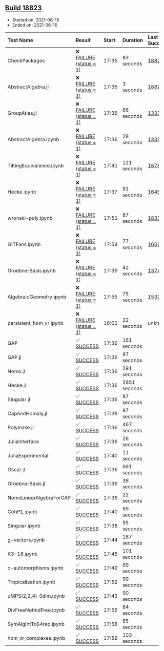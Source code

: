 ## [Build 18823](https://oscarci.mathematik.uni-kl.de/job/oscar/18823/)

* Started on: 2021-06-16
* Ended on: 2021-06-16

| Test Name    | Result | Start | Duration | Last Success | First Failure |
|:-------------|:-------|:------|:---------|:-------------|:--------------|
| CheckPackages | ❌ [FAILURE (status = 1)](https://oscarci.mathematik.uni-kl.de/job/oscar/18823/artifact/logs/build-18823/CheckPackages.log) | 17:35 | 83 seconds | [18822](https://oscarci.mathematik.uni-kl.de/job/oscar/18822/) | [18823](https://oscarci.mathematik.uni-kl.de/job/oscar/18823/) |
| AbstractAlgebra.jl | ❌ [FAILURE (status = 1)](https://oscarci.mathematik.uni-kl.de/job/oscar/18823/artifact/logs/build-18823/AbstractAlgebra.jl.log) | 17:36 | 3 seconds | [18822](https://oscarci.mathematik.uni-kl.de/job/oscar/18822/) | [18823](https://oscarci.mathematik.uni-kl.de/job/oscar/18823/) |
| GroupAtlas.jl | ❌ [FAILURE (status = 1)](https://oscarci.mathematik.uni-kl.de/job/oscar/18823/artifact/logs/build-18823/GroupAtlas.jl.log) | 17:36 | 66 seconds | [13311](https://oscarci.mathematik.uni-kl.de/job/oscar/13311/) | [13312](https://oscarci.mathematik.uni-kl.de/job/oscar/13312/) |
| AbstractAlgebra.ipynb | ❌ [FAILURE (status = 1)](https://oscarci.mathematik.uni-kl.de/job/oscar/18823/artifact/logs/build-18823/AbstractAlgebra.ipynb.log) | 17:36 | 28 seconds | [13355](https://oscarci.mathematik.uni-kl.de/job/oscar/13355/) | [13356](https://oscarci.mathematik.uni-kl.de/job/oscar/13356/) |
| TiltingEquivalence.ipynb | ❌ [FAILURE (status = 1)](https://oscarci.mathematik.uni-kl.de/job/oscar/18823/artifact/logs/build-18823/TiltingEquivalence.ipynb.log) | 17:41 | 121 seconds | [18789](https://oscarci.mathematik.uni-kl.de/job/oscar/18789/) | [18790](https://oscarci.mathematik.uni-kl.de/job/oscar/18790/) |
| Hecke.ipynb | ❌ [FAILURE (status = 1)](https://oscarci.mathematik.uni-kl.de/job/oscar/18823/artifact/logs/build-18823/Hecke.ipynb.log) | 17:37 | 91 seconds | [16463](https://oscarci.mathematik.uni-kl.de/job/oscar/16463/) | [16464](https://oscarci.mathematik.uni-kl.de/job/oscar/16464/) |
| wronski-poly.ipynb | ❌ [FAILURE (status = 1)](https://oscarci.mathematik.uni-kl.de/job/oscar/18823/artifact/logs/build-18823/wronski-poly.ipynb.log) | 17:51 | 87 seconds | [18314](https://oscarci.mathematik.uni-kl.de/job/oscar/18314/) | [18315](https://oscarci.mathematik.uni-kl.de/job/oscar/18315/) |
| GITFans.ipynb | ❌ [FAILURE (status = 1)](https://oscarci.mathematik.uni-kl.de/job/oscar/18823/artifact/logs/build-18823/GITFans.ipynb.log) | 17:54 | 77 seconds | [16068](https://oscarci.mathematik.uni-kl.de/job/oscar/16068/) | [16069](https://oscarci.mathematik.uni-kl.de/job/oscar/16069/) |
| GroebnerBasis.ipynb | ❌ [FAILURE (status = 1)](https://oscarci.mathematik.uni-kl.de/job/oscar/18823/artifact/logs/build-18823/GroebnerBasis.ipynb.log) | 17:39 | 42 seconds | [13748](https://oscarci.mathematik.uni-kl.de/job/oscar/13748/) | [13749](https://oscarci.mathematik.uni-kl.de/job/oscar/13749/) |
| AlgebraicGeometry.ipynb | ❌ [FAILURE (status = 1)](https://oscarci.mathematik.uni-kl.de/job/oscar/18823/artifact/logs/build-18823/AlgebraicGeometry.ipynb.log) | 17:55 | 75 seconds | [15322](https://oscarci.mathematik.uni-kl.de/job/oscar/15322/) | [15323](https://oscarci.mathematik.uni-kl.de/job/oscar/15323/) |
| persistent_hom_vr.ipynb | ❌ [FAILURE (status = 1)](https://oscarci.mathematik.uni-kl.de/job/oscar/18823/artifact/logs/build-18823/persistent_hom_vr.ipynb.log) | 18:01 | 22 seconds | unknown | unknown |
| GAP | ✅ [SUCCESS](https://oscarci.mathematik.uni-kl.de/job/oscar/18823/artifact/logs/build-18823/GAP.log) | 17:36 | 161 seconds |  |  |
| GAP.jl | ✅ [SUCCESS](https://oscarci.mathematik.uni-kl.de/job/oscar/18823/artifact/logs/build-18823/GAP.jl.log) | 17:36 | 87 seconds |  |  |
| Nemo.jl | ✅ [SUCCESS](https://oscarci.mathematik.uni-kl.de/job/oscar/18823/artifact/logs/build-18823/Nemo.jl.log) | 17:36 | 291 seconds |  |  |
| Hecke.jl | ✅ [SUCCESS](https://oscarci.mathematik.uni-kl.de/job/oscar/18823/artifact/logs/build-18823/Hecke.jl.log) | 17:36 | 2851 seconds |  |  |
| Singular.jl | ✅ [SUCCESS](https://oscarci.mathematik.uni-kl.de/job/oscar/18823/artifact/logs/build-18823/Singular.jl.log) | 17:36 | 87 seconds |  |  |
| CapAndHomalg.jl | ✅ [SUCCESS](https://oscarci.mathematik.uni-kl.de/job/oscar/18823/artifact/logs/build-18823/CapAndHomalg.jl.log) | 17:38 | 87 seconds |  |  |
| Polymake.jl | ✅ [SUCCESS](https://oscarci.mathematik.uni-kl.de/job/oscar/18823/artifact/logs/build-18823/Polymake.jl.log) | 17:36 | 467 seconds |  |  |
| JuliaInterface | ✅ [SUCCESS](https://oscarci.mathematik.uni-kl.de/job/oscar/18823/artifact/logs/build-18823/JuliaInterface.log) | 17:39 | 26 seconds |  |  |
| JuliaExperimental | ✅ [SUCCESS](https://oscarci.mathematik.uni-kl.de/job/oscar/18823/artifact/logs/build-18823/JuliaExperimental.log) | 17:40 | 11 seconds |  |  |
| Oscar.jl | ✅ [SUCCESS](https://oscarci.mathematik.uni-kl.de/job/oscar/18823/artifact/logs/build-18823/Oscar.jl.log) | 17:36 | 691 seconds |  |  |
| GroebnerBasis.jl | ✅ [SUCCESS](https://oscarci.mathematik.uni-kl.de/job/oscar/18823/artifact/logs/build-18823/GroebnerBasis.jl.log) | 17:36 | 38 seconds |  |  |
| NemoLinearAlgebraForCAP | ✅ [SUCCESS](https://oscarci.mathematik.uni-kl.de/job/oscar/18823/artifact/logs/build-18823/NemoLinearAlgebraForCAP.log) | 17:36 | 22 seconds |  |  |
| CohP1.ipynb | ✅ [SUCCESS](https://oscarci.mathematik.uni-kl.de/job/oscar/18823/artifact/logs/build-18823/CohP1.ipynb.log) | 17:40 | 69 seconds |  |  |
| Singular.ipynb | ✅ [SUCCESS](https://oscarci.mathematik.uni-kl.de/job/oscar/18823/artifact/logs/build-18823/Singular.ipynb.log) | 17:38 | 55 seconds |  |  |
| g-vectors.ipynb | ✅ [SUCCESS](https://oscarci.mathematik.uni-kl.de/job/oscar/18823/artifact/logs/build-18823/g-vectors.ipynb.log) | 17:44 | 187 seconds |  |  |
| K3-16.ipynb | ✅ [SUCCESS](https://oscarci.mathematik.uni-kl.de/job/oscar/18823/artifact/logs/build-18823/K3-16.ipynb.log) | 17:48 | 101 seconds |  |  |
| c-automorphisms.ipynb | ✅ [SUCCESS](https://oscarci.mathematik.uni-kl.de/job/oscar/18823/artifact/logs/build-18823/c-automorphisms.ipynb.log) | 17:49 | 89 seconds |  |  |
| Tropicalization.ipynb | ✅ [SUCCESS](https://oscarci.mathematik.uni-kl.de/job/oscar/18823/artifact/logs/build-18823/Tropicalization.ipynb.log) | 17:52 | 99 seconds |  |  |
| uMPS(2,2,4)_0dim.ipynb | ✅ [SUCCESS](https://oscarci.mathematik.uni-kl.de/job/oscar/18823/artifact/logs/build-18823/uMPS-2-2-4-_0dim.ipynb.log) | 17:43 | 90 seconds |  |  |
| DivFreeNotIndFree.ipynb | ✅ [SUCCESS](https://oscarci.mathematik.uni-kl.de/job/oscar/18823/artifact/logs/build-18823/DivFreeNotIndFree.ipynb.log) | 17:56 | 84 seconds |  |  |
| SymAlgIntToS4rep.ipynb | ✅ [SUCCESS](https://oscarci.mathematik.uni-kl.de/job/oscar/18823/artifact/logs/build-18823/SymAlgIntToS4rep.ipynb.log) | 17:58 | 65 seconds |  |  |
| hom_vr_complexes.ipynb | ✅ [SUCCESS](https://oscarci.mathematik.uni-kl.de/job/oscar/18823/artifact/logs/build-18823/hom_vr_complexes.ipynb.log) | 17:59 | 103 seconds |  |  |
